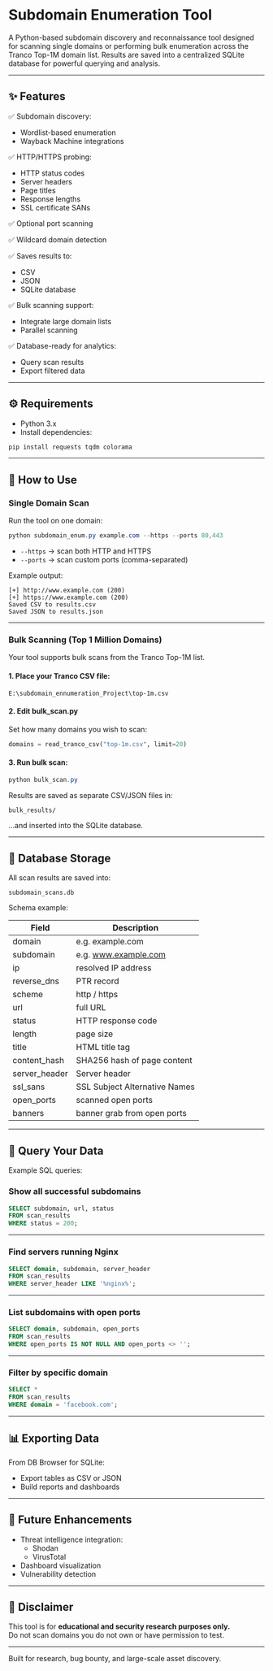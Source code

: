 # Subdomain Enumeration Tool

A Python-based subdomain discovery and reconnaissance tool designed for scanning single domains or performing bulk enumeration across the Tranco Top-1M domain list. Results are saved into a centralized SQLite database for powerful querying and analysis.

---

## ✨ Features

✅ Subdomain discovery:
- Wordlist-based enumeration
- Wayback Machine integrations

✅ HTTP/HTTPS probing:
- HTTP status codes
- Server headers
- Page titles
- Response lengths
- SSL certificate SANs

✅ Optional port scanning

✅ Wildcard domain detection

✅ Saves results to:
- CSV
- JSON
- SQLite database

✅ Bulk scanning support:
- Integrate large domain lists
- Parallel scanning

✅ Database-ready for analytics:
- Query scan results
- Export filtered data

---

## ⚙️ Requirements

- Python 3.x
- Install dependencies:

```bash
pip install requests tqdm colorama
```

---

## 🚀 How to Use

### Single Domain Scan

Run the tool on one domain:

```powershell
python subdomain_enum.py example.com --https --ports 80,443
```

- `--https` → scan both HTTP and HTTPS
- `--ports` → scan custom ports (comma-separated)

Example output:

```
[+] http://www.example.com (200)
[+] https://www.example.com (200)
Saved CSV to results.csv
Saved JSON to results.json
```

---

### Bulk Scanning (Top 1 Million Domains)

Your tool supports bulk scans from the Tranco Top-1M list.

#### 1. Place your Tranco CSV file:

```
E:\subdomain_ennumeration_Project\top-1m.csv
```

#### 2. Edit bulk_scan.py

Set how many domains you wish to scan:

```python
domains = read_tranco_csv("top-1m.csv", limit=20)
```

#### 3. Run bulk scan:

```powershell
python bulk_scan.py
```

Results are saved as separate CSV/JSON files in:

```
bulk_results/
```

…and inserted into the SQLite database.

---

## 💾 Database Storage

All scan results are saved into:

```
subdomain_scans.db
```

Schema example:

| Field            | Description                      |
|------------------|-----------------------------------|
| domain           | e.g. example.com                  |
| subdomain        | e.g. www.example.com              |
| ip               | resolved IP address               |
| reverse_dns      | PTR record                        |
| scheme           | http / https                      |
| url              | full URL                          |
| status           | HTTP response code                |
| length           | page size                         |
| title            | HTML title tag                    |
| content_hash     | SHA256 hash of page content       |
| server_header    | Server header                     |
| ssl_sans         | SSL Subject Alternative Names     |
| open_ports       | scanned open ports                |
| banners          | banner grab from open ports       |

---

## 🔎 Query Your Data

Example SQL queries:

### Show all successful subdomains

```sql
SELECT subdomain, url, status
FROM scan_results
WHERE status = 200;
```

---

### Find servers running Nginx

```sql
SELECT domain, subdomain, server_header
FROM scan_results
WHERE server_header LIKE '%nginx%';
```

---

### List subdomains with open ports

```sql
SELECT domain, subdomain, open_ports
FROM scan_results
WHERE open_ports IS NOT NULL AND open_ports <> '';
```

---

### Filter by specific domain

```sql
SELECT *
FROM scan_results
WHERE domain = 'facebook.com';
```

---

## 📊 Exporting Data

From DB Browser for SQLite:
- Export tables as CSV or JSON
- Build reports and dashboards

---

## 🌟 Future Enhancements

- Threat intelligence integration:
  - Shodan
  - VirusTotal
- Dashboard visualization
- Vulnerability detection

---

## 🤝 Disclaimer

This tool is for **educational and security research purposes only.**  
Do not scan domains you do not own or have permission to test.

---

Built for research, bug bounty, and large-scale asset discovery.
